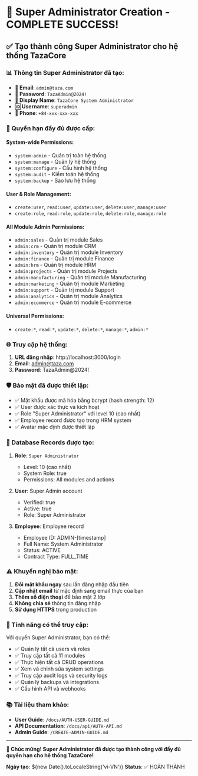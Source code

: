 # 🎉 Super Administrator Creation - COMPLETE SUCCESS!

## ✅ Tạo thành công Super Administrator cho hệ thống TazaCore

### 📊 Thông tin Super Administrator đã tạo:

- **📧 Email**: `admin@taza.com`
- **🔑 Password**: `TazaAdmin@2024!`
- **👤 Display Name**: `TazaCore System Administrator`
- **🆔 Username**: `superadmin`
- **📱 Phone**: `+84-xxx-xxx-xxx`

### 🔐 Quyền hạn đầy đủ được cấp:

#### System-wide Permissions:

- `system:admin` - Quản trị toàn hệ thống
- `system:manage` - Quản lý hệ thống
- `system:configure` - Cấu hình hệ thống
- `system:audit` - Kiểm toán hệ thống
- `system:backup` - Sao lưu hệ thống

#### User & Role Management:

- `create:user`, `read:user`, `update:user`, `delete:user`, `manage:user`
- `create:role`, `read:role`, `update:role`, `delete:role`, `manage:role`

#### All Module Admin Permissions:

- `admin:sales` - Quản trị module Sales
- `admin:crm` - Quản trị module CRM
- `admin:inventory` - Quản trị module Inventory
- `admin:finance` - Quản trị module Finance
- `admin:hrm` - Quản trị module HRM
- `admin:projects` - Quản trị module Projects
- `admin:manufacturing` - Quản trị module Manufacturing
- `admin:marketing` - Quản trị module Marketing
- `admin:support` - Quản trị module Support
- `admin:analytics` - Quản trị module Analytics
- `admin:ecommerce` - Quản trị module E-commerce

#### Universal Permissions:

- `create:*`, `read:*`, `update:*`, `delete:*`, `manage:*`, `admin:*`

### 🌐 Truy cập hệ thống:

1. **URL đăng nhập**: http://localhost:3000/login
2. **Email**: admin@taza.com
3. **Password**: TazaAdmin@2024!

### 🛡️ Bảo mật đã được thiết lập:

- ✅ Mật khẩu được mã hóa bằng bcrypt (hash strength: 12)
- ✅ User được xác thực và kích hoạt
- ✅ Role "Super Administrator" với level 10 (cao nhất)
- ✅ Employee record được tạo trong HRM system
- ✅ Avatar mặc định được thiết lập

### 📝 Database Records được tạo:

1. **Role**: `Super Administrator`
   - Level: 10 (cao nhất)
   - System Role: true
   - Permissions: All modules and actions

2. **User**: Super Admin account
   - Verified: true
   - Active: true
   - Role: Super Administrator

3. **Employee**: Employee record
   - Employee ID: ADMIN-[timestamp]
   - Full Name: System Administrator
   - Status: ACTIVE
   - Contract Type: FULL_TIME

### ⚠️ Khuyến nghị bảo mật:

1. **Đổi mật khẩu ngay** sau lần đăng nhập đầu tiên
2. **Cập nhật email** từ mặc định sang email thực của bạn
3. **Thêm số điện thoại** để bảo mật 2 lớp
4. **Không chia sẻ** thông tin đăng nhập
5. **Sử dụng HTTPS** trong production

### 🚀 Tính năng có thể truy cập:

Với quyền Super Administrator, bạn có thể:

- ✅ Quản lý tất cả users và roles
- ✅ Truy cập tất cả 11 modules
- ✅ Thực hiện tất cả CRUD operations
- ✅ Xem và chỉnh sửa system settings
- ✅ Truy cập audit logs và security logs
- ✅ Quản lý backups và integrations
- ✅ Cấu hình API và webhooks

### 📚 Tài liệu tham khảo:

- **User Guide**: `/docs/AUTH-USER-GUIDE.md`
- **API Documentation**: `/docs/api/AUTH-API.md`
- **Admin Guide**: `/CREATE-ADMIN-GUIDE.md`

---

**🎊 Chúc mừng! Super Administrator đã được tạo thành công với đầy đủ quyền hạn cho hệ thống TazaCore!**

**Ngày tạo**: ${new Date().toLocaleString('vi-VN')}
**Status**: ✅ HOÀN THÀNH
